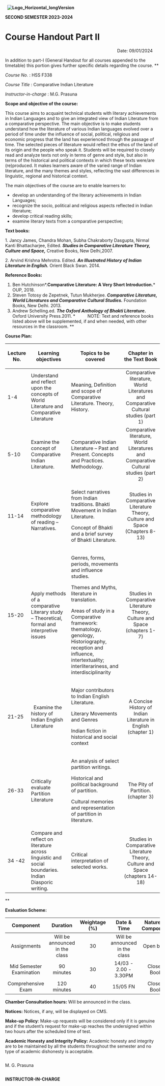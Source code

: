 ﻿` `**![Logo_Horizontal_longVersion](Aspose.Words.3554bbd4-c67d-4f14-ac41-591f7959c07e.001.jpeg)**

**SECOND SEMESTER 2023-2024**
# Course Handout Part II
`                                                   `Date: 09/01/2024

In addition to part-I (General Handout for all courses appended to the timetable) this portion gives further specific details regarding the course.
**


*Course No.*                    : HSS F338

*Course Title*                  : Comparative Indian Literature

*Instructor-in-charge*     : M.G. Prasuna

**Scope and objective of the course:**

This course aims to acquaint technical students with literary achievements in Indian Languages and to give an integrated view of Indian Literature from a comparative perspective. The main objective is to make students understand how the literature of various Indian languages evolved over a period of time under the influence of social, political, religious and economic progress that the land has experienced through the passage of time. The selected pieces of literature would reflect the ethos of the land of its origin and the people who speak it. Students will be required to closely read and analyze texts not only in terms of genre and style, but also in terms of the historical and political contexts in which these texts were/are (re)produced. It makes learners aware of the varied range of Indian literature, and the many themes and styles, reflecting the vast differences in linguistic, regional and historical context. 

The main objectives of the course are to enable learners to: 

- develop an understanding of the literary achievements in Indian Languages;
- recognize the socio, political and religious aspects reflected in Indian literature;
- develop critical reading skills;
- examine literary texts from a comparative perspective; 

**Text books:**

1\. Jancy James, Chandra Mohan, Subha Chakraborty Dasgupta, Nirmal Kanti Bhattacharjee, Edited. ***Studies in Comparative Literature Theory, Culture and Space,*** Creative Books, New Delhi,2007.

2\. Arvind Krishna Mehrotra. Edited. ***An Illustrated History of Indian Literature in English.*** Orient Black Swan. 2014.

**Reference Books:**

1. Ben Hutchinson*.**Comparative Literature: A Very Short Introduction.*** OUP, 2018.
1. Steven Totosy de Zepetnek, Tutun Mukherjee. ***Comparative Literature, World Literatures and Comparative Cultural Studies.*** Foundation Books, New Delhi. 2013.
1. Andrew Schelling.ed. ***The Oxford Anthology of Bhakti Literature*.** Oxford University Press.2011.
\*
`     `NOTE: Text and reference books listed above will be supplemented, if and when needed, with other resources in the classroom.
**



**Course Plan:**


|<p></p><p>**Lecture No.**</p>|<p></p><p>**Learning objectives**</p>|<p></p><p>**Topics to be covered**</p>|<p>**Chapter in the Text Book**</p><p></p>|
| - | - | - | :-: |
|1-4|Understand and reflect upon the  concepts of World Literature and Comparative Literature |<p>Meaning, Definition and   scope of Comparative Literature. Theory, History.</p><p></p>|Comparative literature, World Literatures and Comparative Cultural studies (part 1)|
|5-10|<p>Examine the concept of Comparative Indian Literature.</p><p></p>|<p>Comparative Indian Literature – Past and Present. Concepts and Practices. Methodology.</p><p></p>|Comparative literature, World Literatures and Comparative Cultural studies (part 2)|
|11-14|<p>Explore comparative methodology of reading – Narratives.</p><p></p>|<p>Select narratives from Indian traditions. Bhakti Movement in Indian Literature.</p><p>Concept of Bhakti and a brief survey of Bhakti Literature.</p>|Studies in Comparative Literature Theory, Culture and Space (Chapters 8-13)|
|15-20|<p>Apply methods of a comparative Literary study – Theoretical, formal and interpretive issues </p><p></p><p></p>|<p>Genres, forms, periods, movements and influence studies.</p><p>Themes and Myths, literature in translation. </p><p>Areas of study in a Comparative framework: thematology, genology, Historiography, reception and influence, intertextuality; interliterariness, and interdisciplinarity</p>|Studies in Comparative Literature Theory, Culture and Space (chapters 1-7)|
|21-25|` `Examine the  history of Indian English Literature|<p>Major contributors to Indian English Literature. </p><p>Literary Movements and Genres   </p><p>Indian fiction in historical and social context</p>|A Concise History of Indian Literature in English (chapter 1)|
|26-33|Critically evaluate Partition Literature|<p>An analysis of select partition writings.</p><p>Historical and political background of partition.</p><p>Cultural memories and representation of partition in literature.</p>|The Pity of Partition. (chapter 3)|
|34  -42|Compare and reflect on literature across linguistic and social boundaries. Indian Diasporic writing. |Critical interpretation of selected works.|Studies in Comparative Literature Theory, Culture and Space (chapters 14-18)|


** 


**Evaluation Scheme:**

|**Component**|**Duration**|**Weightage (%)**|**Date & Time**|**Nature of Component**|
| :-: | :-: | :-: | :-: | :-: |
|Assignments |Will be announced in the class|30|Will be announced in the class|Open book|
|Mid Semester Examination|90 minutes|30|14/03 - 2.00 - 3.30PM|Closed Book|
|Comprehensive Exam|120 minutes|40 |15/05 FN|Closed Book|

<a name="_heading=h.gjdgxs"></a>**Chamber Consultation hours:** Will be announced in the class.

**Notices:** Notices, if any, will be displayed on CMS.

**Make-up Policy**: Make-up requests will be considered only if it is genuine and if the student’s request for make-up reaches the undersigned within two hours after the scheduled time of test. 

**Academic Honesty and Integrity Policy:** Academic honesty and integrity are to be maintained by all the students throughout the semester and no type of academic dishonesty is acceptable.


`                                                                                                                                  `M. G. Prasuna

`                                                                                                                    `**INSTRUCTOR-IN-CHARGE**



